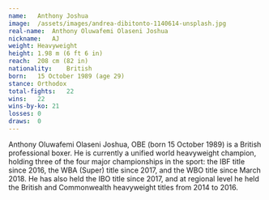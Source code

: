 ```yaml
---
name:   Anthony Joshua
image:  /assets/images/andrea-dibitonto-1140614-unsplash.jpg
real-name:  Anthony Oluwafemi Olaseni Joshua
nickname:   AJ
weight: Heavyweight
height: 1.98 m (6 ft 6 in)
reach:  208 cm (82 in)
nationality:    British
born:   15 October 1989 (age 29)
stance: Orthodox
total-fights:   22
wins:   22
wins-by-ko: 21
losses: 0
draws:  0
---
```

Anthony Oluwafemi Olaseni Joshua, OBE (born 15 October 1989) is a British professional boxer. He is currently a unified world heavyweight champion, holding three of the four major championships in the sport: the IBF title since 2016, the WBA (Super) title since 2017, and the WBO title since March 2018. He has also held the IBO title since 2017, and at regional level he held the British and Commonwealth heavyweight titles from 2014 to 2016.